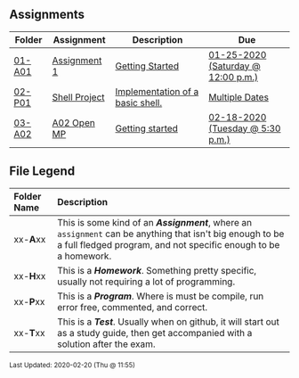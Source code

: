 ## Assignments
| Folder | Assignment | Description | Due|
 | ------------|------------|------------|------------|
 | [01-A01](https://github.com/rugbyprof/5143-Operating-Systems/tree/master/Assignments/01-A01) | [ Assignment 1 ](https://github.com/rugbyprof/5143-Operating-Systems/tree/master/Assignments/01-A01) | [ Getting Started](https://github.com/rugbyprof/5143-Operating-Systems/tree/master/Assignments/01-A01) | [01-25-2020 (Saturday @ 12:00 p.m.)](https://github.com/rugbyprof/5143-Operating-Systems/tree/master/Assignments/01-A01) |
 | [02-P01](https://github.com/rugbyprof/5143-Operating-Systems/tree/master/Assignments/02-P01) | [ Shell Project ](https://github.com/rugbyprof/5143-Operating-Systems/tree/master/Assignments/02-P01) | [ Implementation of a basic shell.](https://github.com/rugbyprof/5143-Operating-Systems/tree/master/Assignments/02-P01) | [Multiple Dates](https://github.com/rugbyprof/5143-Operating-Systems/tree/master/Assignments/02-P01) |
 | [03-A02](https://github.com/rugbyprof/5143-Operating-Systems/tree/master/Assignments/03-A02) | [ A02 Open MP ](https://github.com/rugbyprof/5143-Operating-Systems/tree/master/Assignments/03-A02) | [ Getting started](https://github.com/rugbyprof/5143-Operating-Systems/tree/master/Assignments/03-A02) | [02-18-2020 (Tuesday @ 5:30 p.m.)](https://github.com/rugbyprof/5143-Operating-Systems/tree/master/Assignments/03-A02) |

    
## File Legend

| Folder Name | Description |
|:-----------|:-------------|
|xx-**A**xx | This is some kind of an ***Assignment***, where an `assignment` can be anything that isn't big enough to be a full fledged program, and not specific enough to be a homework. |
|xx-**H**xx | This is a ***Homework***. Something pretty specific, usually not requiring a lot of programming. |
|xx-**P**xx | This is a ***Program***. Where is must be compile, run error free, commented, and correct. |
|xx-**T**xx | This is a ***Test***. Usually when on github, it will start out as a study guide, then get accompanied with a solution after the exam. |

    
<sup>Last Updated: 2020-02-20 (Thu @ 11:55)</sup>
